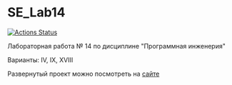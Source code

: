 # SE_Lab14

[![Actions Status](https://github.com/antropova96/SE_Lab11/actions/workflows/test.yml/badge.svg)](https://github.com/antropova96/SE_Lab11/actions/)

Лабораторная работа № 14 по дисциплине "Программная инженерия"

Варианты: IV, IX, XVIII

Развернутый проект можно посмотреть на [сайте](https://selab11-zwwyienf8x2urnjycjmszd.streamlit.app/)
